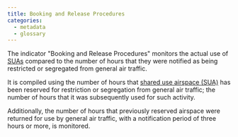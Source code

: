 ```yaml
---
title: Booking and Release Procedures
categories:
  - metadata
  - glossary
---
```


The indicator "Booking and Release Procedures" monitors the actual use of [SUAs][sua]
compared to the number of hours that they were notified as being restricted or
segregated from general air traffic.

It is compiled using the number of hours that [shared use airspace (SUA)][sua]
has been reserved for restriction or segregation from general air traffic;
the number of hours that it was subsequently used for such activity.

Additionally, the number of hours that previously reserved airspace were returned for
use by general air traffic, with a notification period of three hours or more, is monitored. 


[sua]: https://ansperformance.eu/acronym/sua/ "SUA"


